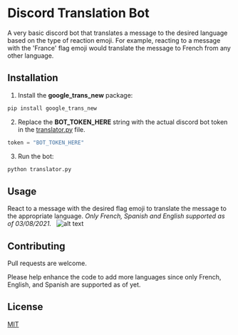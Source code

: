 # Discord Translation Bot
A very basic discord bot that translates a message to the desired language based on the type of reaction emoji. For example, reacting to a message with the 'France' flag emoji would translate the message to French from any other language.

## Installation
1. Install the **google_trans_new** package:
```python
pip install google_trans_new
```

2. Replace the **BOT_TOKEN_HERE** string with the actual discord bot token in the [translator.py](https://github.com/moomar0505/usr-discord-translation-bot/blob/main/translator.py) file.
```python
token = "BOT_TOKEN_HERE"
```
3. Run the bot:
```python
python translator.py
```

## Usage
React to a message with the desired flag emoji to translate the message to the appropriate language. *Only French, Spanish and English supported as of 03/08/2021.*
&nbsp;
![alt text](https://github.com/moomar0505/usr-discord-translation-bot/blob/main/usage_image.JPG)

## Contributing
Pull requests are welcome. 

Please help enhance the code to add more languages since only French, English, and Spanish are supported as of yet. 

## License
[MIT](https://choosealicense.com/licenses/mit/)
